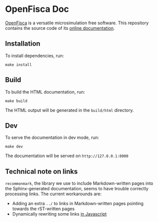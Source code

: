 # OpenFisca Doc

[OpenFisca](http://openfisca.org/doc/) is a versatile microsimulation free software. This repository contains the source code of its [online documentation](http://openfisca.org/doc/).

## Installation

To install dependencies, run:

```
make install
```

## Build

To build the HTML documentation, run:

```
make build
```

The HTML output will be generated in the `build/html` directory.

## Dev

To serve the documentation in dev mode, run:

```
make dev
```

The documentation will be served on `http://127.0.0.1:8000`


## Technical note on links

`recommonmark`, the library we use to include Markdown-written pages into the Sphinx-generated documentation, seems to have trouble correctly processing links. The current workarounds are:
- Adding an extra `../` to links in Markdown-written pages pointing towards the rST-written pages
- Dynamically rewriting some links [in Javascript](./source/static/scripts.js)
